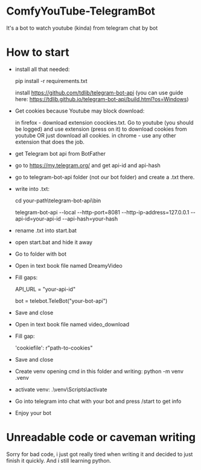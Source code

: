 # ComfyYouTube-TelegramBot
It's a bot to watch youtube (kinda) from telegram chat by bot


# How to start
- install all that needed:
  
    pip install -r requirements.txt
  
    install https://github.com/tdlib/telegram-bot-api  (you can use guide here: https://tdlib.github.io/telegram-bot-api/build.html?os=Windows)
- Get cookies because Youtube may block download:
  
    in firefox - download extension coockies.txt. Go to youtube (you should be logged) and use extension (press on it) to download cookies from youtube OR just download all cookies. in chrome - use any other extension that does the job.
- get Telegram bot api from BotFather
- go to https://my.telegram.org/ and get api-id and api-hash
- go to telegram-bot-api folder (not our bot folder) and create a .txt there.
- write into .txt:
  
    cd your-path\telegram-bot-api\bin
  
    telegram-bot-api --local --http-port=8081 --http-ip-address=127.0.0.1 --api-id=your-api-id --api-hash=your-hash
- rename .txt into start.bat
- open start.bat and hide it away
- Go to folder with bot
- Open in text book file named DreamyVideo
- Fill gaps:
  
    API_URL = "your-api-id"
  
    bot = telebot.TeleBot("your-bot-api")
- Save and close
- Open in text book file named video_download
- Fill gap:
  
    'cookiefile': r"path-to-cookies"
- Save and close
- Create venv opening cmd in this folder and writing: python -m venv .venv
- activate venv: .\venv\Scripts\activate
- Go into telegram into chat with your bot and press /start to get info
- Enjoy your bot

# Unreadable code or caveman writing
Sorry for bad code, i just got really tired when writing it and decided to just finish it quickly. And i still learning python.
